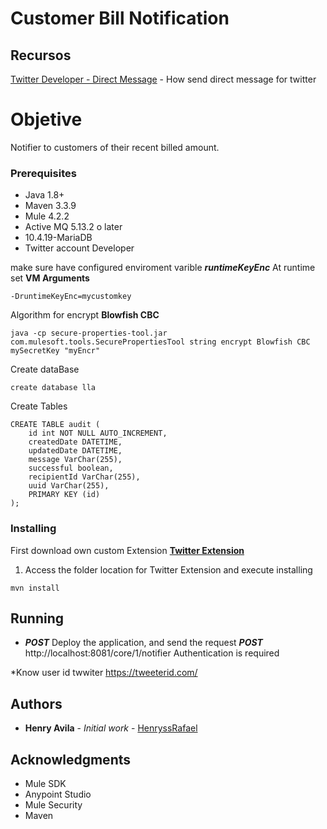 # Customer Bill Notification 

## Recursos

[Twitter Developer - Direct Message](https://developer.twitter.com/en/docs/twitter-api/v1/direct-messages/sending-and-receiving/api-reference/new-event) - How send direct message for twitter

# Objetive
Notifier to customers of their recent billed amount.

### Prerequisites

* Java 1.8+
* Maven 3.3.9
* Mule 4.2.2
* Active MQ 5.13.2 o later
* 10.4.19-MariaDB
* Twitter account Developer

make sure have configured enviroment varible ***runtimeKeyEnc***
At runtime set **VM Arguments**
```
-DruntimeKeyEnc=mycustomkey
```

Algorithm for encrypt **Blowfish CBC**
```
java -cp secure-properties-tool.jar com.mulesoft.tools.SecurePropertiesTool string encrypt Blowfish CBC mySecretKey "myEncr"
```

Create dataBase
```
create database lla
```

Create Tables
```
CREATE TABLE audit (
    id int NOT NULL AUTO_INCREMENT,
    createdDate DATETIME,
    updatedDate DATETIME,
    message VarChar(255),
	successful boolean,
	recipientId VarChar(255),
	uuid VarChar(255),
    PRIMARY KEY (id)
);
```

### Installing

First download own custom Extension [**Twitter Extension**](https://github.com/HenryssRafael/customerbillnotification) 

1. Access the folder location for  Twitter Extension and execute installing

```
mvn install
```

## Running

* ***POST*** Deploy the application, and send the request ***POST***
http://localhost:8081/core/1/notifier Authentication is required

*Know user id twwiter
https://tweeterid.com/


## Authors
* **Henry Avila** - *Initial work* - [HenryssRafael](https://github.com/HenryssRafael)

## Acknowledgments

* Mule SDK
* Anypoint Studio
* Mule Security
* Maven